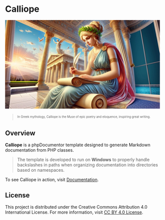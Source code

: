 # Calliope

![](assets/masthead.png)

> <sub><sup>In Greek mythology, Calliope is the Muse of epic poetry and eloquence, inspiring great writing.</sup></sub>

## Overview

**Calliope** is a phpDocumentor template designed to generate Markdown documentation from PHP classes.

> The template is developed to run on **Windows** to properly handle backslashes in paths when organizing documentation into directories based on namespaces.

To see Calliope in action, visit [Documentation](https://github.com/DaphneWebFramework/Documentation).

## License

This project is distributed under the Creative Commons Attribution 4.0 International License. For more information, visit [CC BY 4.0 License](https://creativecommons.org/licenses/by/4.0/).
